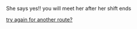 She says yes!! you will meet her after her shift ends

[try again for another route?](../decision.md)
